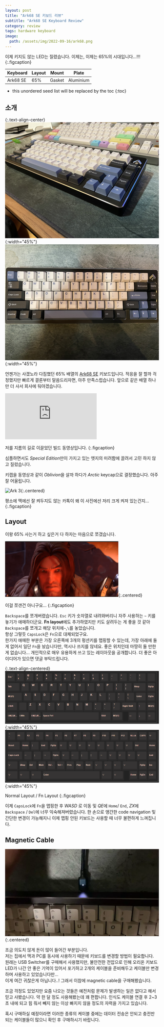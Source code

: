 ```yaml
---
layout: post
title: "Ark68 SE 키보드 리뷰"
subtitle: "Ark68 SE Keyboard Review"
category: review
tags: hardware keyboard
image:
  path: /assets/img/2022-09-16/ark68.png
---
```


이제 키지도 않는 LED는 질렸습니다. 이제는, 이제는 65%의 시대입니다...!!!
{:.figcaption}

| Keyboard | Layout | Mount | Plate |
|----------|--------|-----|-------|
| Ark68 SE | 65% | Gasket | Aluminium |

<!--more-->

* this unordered seed list will be replaced by the toc
{:toc}

## 소개

{:.text-align-center}
![Ark 1](/assets/img/2022-09-16/my-ark-1.jpg){:width="45%"}
![Ark 2](/assets/img/2022-09-16/my-ark-2.jpg){:width="45%"}

언젠가는 사겠노라 다짐했던 65% 배열의 [Ark68 SE] 키보드입니다. 적응을 잘 할까 걱정했지만 빠르게 결론부터
말씀드리자면, 아주 만족스럽습니다. 앞으로 같은 배열 하나만 더 사서 회사에 둬야겠습니다.

[Ark68 SE]: https://arkstudio.shop/product/group-buy-ark68-r2/

<div class="iframe-container">
    <iframe src="https://www.youtube.com/embed/dEXu_2HWHMw" frameborder="0" allow="accelerometer; autoplay; clipboard-write; encrypted-media; gyroscope; picture-in-picture" allowfullscreen></iframe>
</div>

저를 지름의 길로 이끌었던 빌드 동영상입니다.
{:.figcaption}

심플하면서도 *Special Edition*만이 가지고 있는 엣지의 미려함에 끌려서 고민 하지 않고 질렀습니다.

키캡을 동영상과 같이 *Oblivion*을 살까 하다가 *Arctic* keycap으로 결정했습니다. 아주 잘 어울립니다.

![Ark 3](/assets/img/2022-09-16/my-ark-3.jpg){:.centered}

평소에 맥에선 잘 켜두지도 않는 카톡이 왜 이 사진에선 저리 크게 켜져 있는건지...
{:.figcaption}

## Layout

이왕 65% 사는거 하고 싶은거 다 하자는 마음으로 쪼갰습니다.

![Varian](/assets/img/2022-09-16/double-sword.gif){:.centered}

이걸 쪼갠건 아니구요...
{:.figcaption}

`Backspace`를 쪼개버렸습니다. `Esc` 키가 숫자열로 내려와버리니 자주 사용하는 `~` 키를 놓기가 애매하더군요.
**Fn layout**에도 추가하였지만 키도 살려두는 게 좋을 것 같아`Backspace`를 쪼개고 해당 위치에`~`,`\`를
놓았습니다.<br>
항상 그렇듯 `CapsLock`은 `Fn`으로 대체되었구요.<br>
한가지 애매한 부분은 가장 오른쪽에 3개의 펑션키를 맵핑할 수 있는데, 가장 아래에 둘 게 없어서 일단 `Fn`을 놨습니다만,
역시나 쓰지를 않네요. 좋은 위치인데 마땅히 둘 만한게 없습니다... 개인적으로 매우 유용하게 쓰고 있는 레이아웃을
공개합니다. 더 좋은 아이디어가 있으면 댓글 부탁드립니다.

{:.text-align-centered}
![Normal Layout](/assets/img/2022-09-16/normal-layout.png){:width="45%"}
![Fn Layout](/assets/img/2022-09-16/fn-layout.png){:width="45%"}

Normal Layout / Fn Layout
{:.figcaption}

이제 `CapsLock`에 `Fn`을 맵핑한 후 *WASD* 로 이동 및 *QE*에 `Home`/ `End`, *ZX*에 `Backspace` / `Del`에
너무 익숙해져버렸습니다. 한 손으로 앵간한 code navigation 및 간단한 변경이 가능해지니 이제 맵핑 안된 키보드는
사용할 때 너무 불편하게 느껴집니다.

## Magnetic Cable

![Magnetic Cable](/assets/img/2022-09-16/magnetic-cable.webp){:.centered}

조금 의도치 않게 돈이 많이 들어간 부분입니다.<br>
저는 집에서 맥과 PC를 동시에 사용하기 때문에 키보드를 변경할 방법이 필요합니다. 원래는 USB Switcher를 구매해서
사용했지만, 불안전한 전압으로 인해 오리온 키보드 LED가 나간 안 좋은 기억이 있어서 포기하고 2개의 케이블을 준비해두고
케이블만 변경하며 사용하고 있었습니다만...<br>
이게 여간 귀찮은게 아닙니다..! 그래서 이참에 magnetic cable을 구매해봤습니다.

조금 걱정도 있었지만 요즘 나오는 것들은 예전처럼 문제가 발생하는 일은 없다고 해서 믿고 사봤습니다.
약 한 달 정도 사용해봤는데 꽤 편합니다. 인식도 케이블 연결 후 2~3초 내에 되고 힘 줘서 빼지 않는 이상 빠지지 않을
정도의 자력을 가지고 있습니다.

혹시 구매하실 예정이라면 이러한 종류의 케이블 중에는 데이터 전송은 안되고 충전만 되는 케이블들이 많으니 확인 후
구매하시기 바랍니다.
